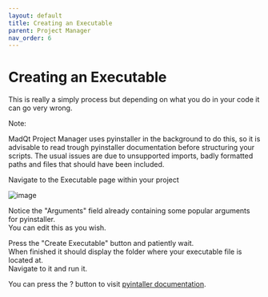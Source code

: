 ```yaml
---
layout: default
title: Creating an Executable
parent: Project Manager
nav_order: 6
---
```


# Creating an Executable
This is really a simply process but depending on what you do in your code
it can go very wrong.

Note:

MadQt Project Manager uses pyinstaller in the background to do this, so it
is advisable to read trough pyinstaller documentation before structuring
your scripts. The usual issues are due to unsupported imports, badly formatted
paths and files that should have been included.

Navigate to the Executable page within your project

![image](https://user-images.githubusercontent.com/30872066/146863044-1c794b83-3d56-4d32-ade9-1a3a02c27a0b.png)

Notice the "Arguments" field already containing some popular arguments for pyinstaller.\
You can edit this as you wish.

Press the "Create Executable" button and patiently wait.\
When finished it should display the folder where your executable file is located at.\
Navigate to it and run it.

You can press the ? button to visit [pyintaller documentation](https://pyinstaller.readthedocs.io/en/stable/operating-mode.html).
